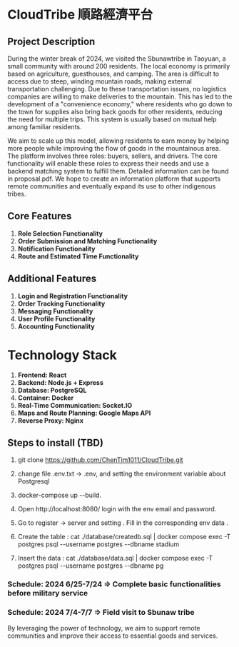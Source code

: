 # CloudTribe 順路經濟平台

## Project Description

During the winter break of 2024, we visited the Sbunawtribe in Taoyuan, a small community with around 200 residents. The local economy is primarily based on agriculture, guesthouses, and camping. The area is difficult to access due to steep, winding mountain roads, making external transportation challenging. Due to these transportation issues, no logistics companies are willing to make deliveries to the mountain. This has led to the development of a "convenience economy," where residents who go down to the town for supplies also bring back goods for other residents, reducing the need for multiple trips. This system is usually based on mutual help among familiar residents.

We aim to scale up this model, allowing residents to earn money by helping more people while improving the flow of goods in the mountainous area. The platform involves three roles: buyers, sellers, and drivers. The core functionality will enable these roles to express their needs and use a backend matching system to fulfill them. Detailed information can be found in proposal.pdf. We hope to create an information platform that supports remote communities and eventually expand its use to other indigenous tribes.

## Core Features

1. **Role Selection Functionality**
2. **Order Submission and Matching Functionality**
3. **Notification Functionality**
4. **Route and Estimated Time Functionality**

## Additional Features

1. **Login and Registration Functionality**
2. **Order Tracking Functionality**
3. **Messaging Functionality**
4. **User Profile Functionality**
5. **Accounting Functionality**

# Technology Stack

1. **Frontend: React**
2. **Backend: Node.js + Express**
3. **Database: PostgreSQL**
4. **Container: Docker**
5. **Real-Time Communication: Socket.IO**
6. **Maps and Route Planning: Google Maps API**
7. **Reverse Proxy: Nginx**

## Steps to install (TBD)

1. git clone https://github.com/ChenTim1011/CloudTribe.git

2. change file .env.txt -> .env, and setting the environment variable about Postgresql

3. docker-compose up --build.

4. Open http://localhost:8080/ login with the env email and password.

5. Go to register -> server and setting . Fill in the corresponding env data .

6. Create the table : cat ./database/createdb.sql | docker compose exec -T postgres psql --username postgres --dbname stadium

7. Insert the data : cat ./database/data.sql | docker compose exec -T postgres psql --username postgres --dbname pg

### Schedule: 2024 6/25-7/24 => Complete basic functionalities before military service

### Schedule: 2024 7/4-7/7 => Field visit to Sbunaw tribe

By leveraging the power of technology, we aim to support remote communities and improve their access to essential goods and services.
